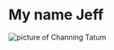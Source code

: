 # My name Jeff
![picture of Channing Tatum](https://sd.keepcalm-o-matic.co.uk/i-w600/my-name-is-jeff-12.jpg)
